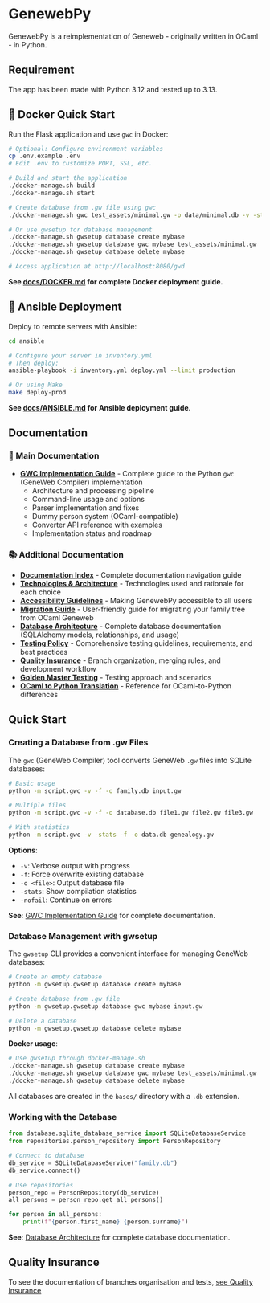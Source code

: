 # GenewebPy

GenewebPy is a reimplementation of Geneweb - originally written in OCaml - in Python.

## Requirement
The app has been made with Python 3.12 and tested up to 3.13.

## 🐳 Docker Quick Start

Run the Flask application and use `gwc` in Docker:

```bash
# Optional: Configure environment variables
cp .env.example .env
# Edit .env to customize PORT, SSL, etc.

# Build and start the application
./docker-manage.sh build
./docker-manage.sh start

# Create database from .gw file using gwc
./docker-manage.sh gwc test_assets/minimal.gw -o data/minimal.db -v -stats

# Or use gwsetup for database management
./docker-manage.sh gwsetup database create mybase
./docker-manage.sh gwsetup database gwc mybase test_assets/minimal.gw
./docker-manage.sh gwsetup database delete mybase

# Access application at http://localhost:8080/gwd
```

**See [docs/DOCKER.md](docs/DOCKER.md) for complete Docker deployment guide.**

## 🚀 Ansible Deployment

Deploy to remote servers with Ansible:

```bash
cd ansible

# Configure your server in inventory.yml
# Then deploy:
ansible-playbook -i inventory.yml deploy.yml --limit production

# Or using Make
make deploy-prod
```

**See [docs/ANSIBLE.md](docs/ANSIBLE.md) for Ansible deployment guide.**

## Documentation

### 📘 Main Documentation
- **[GWC Implementation Guide](docs/GWC_IMPLEMENTATION.md)** - Complete guide to the Python `gwc` (GeneWeb Compiler) implementation
  - Architecture and processing pipeline
  - Command-line usage and options
  - Parser implementation and fixes
  - Dummy person system (OCaml-compatible)
  - Converter API reference with examples
  - Implementation status and roadmap

### 📚 Additional Documentation
- **[Documentation Index](docs/README.md)** - Complete documentation navigation guide
- **[Technologies & Architecture](docs/TECHNOLOGIES.md)** - Technologies used and rationale for each choice
- **[Accessibility Guidelines](docs/ACCESSIBILITY.md)** - Making GenewebPy accessible to all users
- **[Migration Guide](docs/MIGRATION_GUIDE.md)** - User-friendly guide for migrating your family tree from OCaml Geneweb
- **[Database Architecture](docs/DATABASE.md)** - Complete database documentation (SQLAlchemy models, relationships, and usage)
- **[Testing Policy](docs/TESTING_POLICY.md)** - Comprehensive testing guidelines, requirements, and best practices
- **[Quality Insurance](docs/QUALITY_INSURANCE.md)** - Branch organization, merging rules, and development workflow
- **[Golden Master Testing](docs/GOLDEN_MASTER.md)** - Testing approach and scenarios
- **[OCaml to Python Translation](docs/OCAML_TO_PYTHON.md)** - Reference for OCaml-to-Python differences

## Quick Start

### Creating a Database from .gw Files

The `gwc` (GeneWeb Compiler) tool converts GeneWeb `.gw` files into SQLite databases:

```bash
# Basic usage
python -m script.gwc -v -f -o family.db input.gw

# Multiple files
python -m script.gwc -v -f -o database.db file1.gw file2.gw file3.gw

# With statistics
python -m script.gwc -v -stats -f -o data.db genealogy.gw
```

**Options**:
- `-v`: Verbose output with progress
- `-f`: Force overwrite existing database
- `-o <file>`: Output database file
- `-stats`: Show compilation statistics
- `-nofail`: Continue on errors

**See**: [GWC Implementation Guide](docs/GWC_IMPLEMENTATION.md) for complete documentation.

### Database Management with gwsetup

The `gwsetup` CLI provides a convenient interface for managing GeneWeb databases:

```bash
# Create an empty database
python -m gwsetup.gwsetup database create mybase

# Create database from .gw file
python -m gwsetup.gwsetup database gwc mybase input.gw

# Delete a database
python -m gwsetup.gwsetup database delete mybase
```

**Docker usage**:
```bash
# Use gwsetup through docker-manage.sh
./docker-manage.sh gwsetup database create mybase
./docker-manage.sh gwsetup database gwc mybase test_assets/minimal.gw
./docker-manage.sh gwsetup database delete mybase
```

All databases are created in the `bases/` directory with a `.db` extension.

### Working with the Database

```python
from database.sqlite_database_service import SQLiteDatabaseService
from repositories.person_repository import PersonRepository

# Connect to database
db_service = SQLiteDatabaseService("family.db")
db_service.connect()

# Use repositories
person_repo = PersonRepository(db_service)
all_persons = person_repo.get_all_persons()

for person in all_persons:
    print(f"{person.first_name} {person.surname}")
```

**See**: [Database Architecture](docs/DATABASE.md) for complete database documentation.

## Quality Insurance

To see the documentation of branches organisation and tests, [see Quality Insurance](docs/QUALITY_INSURANCE.md)

